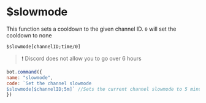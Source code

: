 # $slowmode

This function sets a cooldown to the given channel ID. `0` will set the cooldown to none

```text
$slowmode[channelID;time/0]
```

> ❗ Discord does not allow you to go over 6 hours

```javascript
bot.command({
name: "slowmode",
code: `Set the channel slowmode
$slowmode[$channelID;5m]` //Sets the current channel slowmode to 5 minutes
})
```

